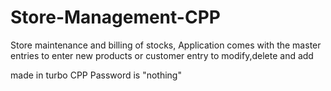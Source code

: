 # Store-Management-CPP
Store maintenance and billing of stocks, Application comes with the master entries to enter new products or customer entry to modify,delete and add

made in turbo CPP
Password is "nothing"
